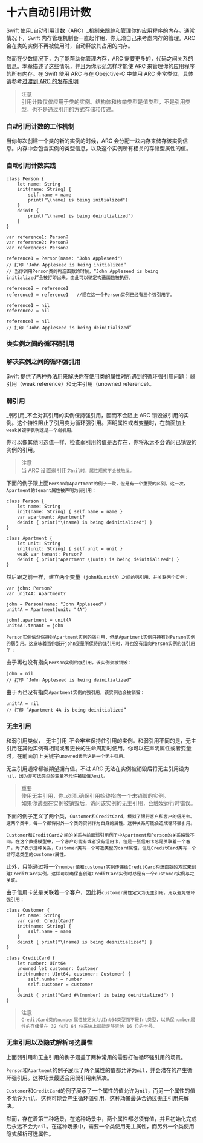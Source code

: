 # 十六自动引用计数

Swift 使用_自动引用计数（ARC）_机制来跟踪和管理你的应用程序的内存。通常情况下，Swift 内存管理机制会一直起作用，你无须自己来考虑内存的管理。ARC 会在类的实例不再被使用时，自动释放其占用的内存。

然而在少数情况下，为了能帮助你管理内存，ARC 需要更多的，代码之间关系的信息。本章描述了这些情况，并且为你示范怎样才能使 ARC 来管理你的应用程序的所有内存。在 Swift 使用 ARC 与在 Obejctive-C 中使用 ARC 非常类似，具体请参考[过渡到 ARC 的发布说明](https://developer.apple.com/library/content/releasenotes/ObjectiveC/RN-TransitioningToARC/Introduction/Introduction.html#//apple_ref/doc/uid/TP40011226)

> 注意  
> 引用计数仅仅应用于类的实例。结构体和枚举类型是值类型，不是引用类型，也不是通过引用的方式存储和传递。

### 自动引用计数的工作机制

当你每次创建一个类的新的实例的时候，ARC 会分配一块内存来储存该实例信息。内存中会包含实例的类型信息，以及这个实例所有相关的存储型属性的值。

### 自动引用计数实践

```
class Person {
    let name: String
    init(name: String) {
        self.name = name
        print("\(name) is being initialized")
    }
    deinit {
        print("\(name) is being deinitialized")
    }
}

var reference1: Person?
var reference2: Person?
var reference3: Person?

reference1 = Person(name: "John Appleseed")
// 打印 "John Appleseed is being initialized”   
// 当你调用Person类的构造函数的时候，“John Appleseed is being initialized”会被打印出来。由此可以确定构造函数被执行。

reference2 = reference1
reference3 = reference1   //现在这一个Person实例已经有三个强引用了。

reference1 = nil
reference2 = nil

reference3 = nil
// 打印 “John Appleseed is being deinitialized”
```

### 类实例之间的循环强引用

### 解决实例之间的循环强引用

Swift 提供了两种办法用来解决你在使用类的属性时所遇到的循环强引用问题：弱引用（weak reference）和无主引用（unowned reference）。

### 弱引用

_弱引用_不会对其引用的实例保持强引用，因而不会阻止 ARC 销毁被引用的实例。这个特性阻止了引用变为循环强引用。声明属性或者变量时，在前面加上`weak关键字表明这是一个弱引用。`

你可以像其他可选值一样，检查弱引用的值是否存在，你将永远不会访问已销毁的实例的引用。

> 注意  
> 当 ARC 设置弱引用为`nil时，属性观察不会被触发。`

下面的例子跟上面`Person和Apartment的例子一致，但是有一个重要的区别。这一次，Apartment的tenant属性被声明为弱引用：`

```
class Person {
    let name: String
    init(name: String) { self.name = name }
    var apartment: Apartment?
    deinit { print("\(name) is being deinitialized") }
}

class Apartment {
    let unit: String
    init(unit: String) { self.unit = unit }
    weak var tenant: Person?
    deinit { print("Apartment \(unit) is being deinitialized") }
}
```

然后跟之前一样，建立两个变量（`john和unit4A）之间的强引用，并关联两个实例：`

```
var john: Person?
var unit4A: Apartment?

john = Person(name: "John Appleseed")
unit4A = Apartment(unit: "4A")

john!.apartment = unit4A
unit4A!.tenant = john
```

`Person实例依然保持对Apartment实例的强引用，但是Apartment实例只持有对Person实例的弱引用。这意味着当你断开john变量所保持的强引用时，再也没有指向Person实例的强引用了：`

由于再也没有指向`Person实例的强引用，该实例会被销毁：`

```
john = nil
// 打印 “John Appleseed is being deinitialized”
```

由于再也没有指向`Apartment实例的强引用，该实例也会被销毁：`

```
unit4A = nil
// 打印 “Apartment 4A is being deinitialized”
```

### 无主引用

和弱引用类似，_无主引用_不会牢牢保持住引用的实例。和弱引用不同的是，无主引用在其他实例有相同或者更长的生命周期时使用。你可以在声明属性或者变量时，在前面加上关键字`unowned表示这是一个无主引用。`

无主引用通常都被期望拥有值。不过 ARC 无法在实例被销毁后将无主引用设为`nil，因为非可选类型的变量不允许被赋值为nil。`

> 重要  
> 使用无主引用，你_必须_确保引用始终指向一个未销毁的实例。  
> 如果你试图在实例被销毁后，访问该实例的无主引用，会触发运行时错误。

下面的例子定义了两个类，`Customer和CreditCard，模拟了银行客户和客户的信用卡。这两个类中，每一个都将另外一个类的实例作为自身的属性。这种关系可能会造成循环强引用。`

`Customer和CreditCard之间的关系与前面弱引用例子中Apartment和Person的关系略微不同。在这个数据模型中，一个客户可能有或者没有信用卡，但是一张信用卡总是关联着一个客户。为了表示这种关系，Customer类有一个可选类型的card属性，但是CreditCard类有一个非可选类型的customer属性。`

此外，只能通过将一个`number值和customer实例传递给CreditCard构造函数的方式来创建CreditCard实例。这样可以确保当创建CreditCard实例时总是有一个customer实例与之关联。`

由于信用卡总是关联着一个客户，因此将`customer属性定义为无主引用，用以避免循环强引用：`

```
class Customer {
    let name: String
    var card: CreditCard?
    init(name: String) {
        self.name = name
    }
    deinit { print("\(name) is being deinitialized") }
}
```

```
class CreditCard {
    let number: UInt64
    unowned let customer: Customer
    init(number: UInt64, customer: Customer) {
        self.number = number
        self.customer = customer
    }
    deinit { print("Card #\(number) is being deinitialized") }
}
```

> 注意  
> `CreditCard类的number属性被定义为UInt64类型而不是Int类型，以确保number属性的存储量在 32 位和 64 位系统上都能足够容纳 16 位的卡号。`

### 无主引用以及隐式解析可选属性

上面弱引用和无主引用的例子涵盖了两种常用的需要打破循环强引用的场景。

`Person`和`Apartment`的例子展示了两个属性的值都允许为`nil`，并会潜在的产生循环强引用。这种场景最适合用弱引用来解决。

`Customer`和`CreditCard`的例子展示了一个属性的值允许为`nil`，而另一个属性的值不允许为`nil`，这也可能会产生循环强引用。这种场景最适合通过无主引用来解决。

然而，存在着第三种场景，在这种场景中，两个属性都必须有值，并且初始化完成后永远不会为`nil`。在这种场景中，需要一个类使用无主属性，而另外一个类使用隐式解析可选属性。

